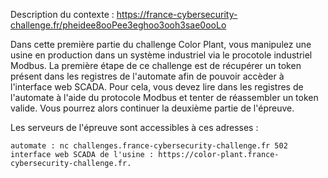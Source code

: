 Description du contexte : https://france-cybersecurity-challenge.fr/pheidee8ooPee3eghoo3ooh3sae0ooLo

Dans cette première partie du challenge Color Plant, vous manipulez une usine en production dans un système industriel via le procotole industriel Modbus. La première étape de ce challenge est de récupérer un token présent dans les registres de l'automate afin de pouvoir accèder à l'interface web SCADA. Pour cela, vous devez lire dans les registres de l'automate à l'aide du protocole Modbus et tenter de réassembler un token valide. Vous pourrez alors continuer la deuxième partie de l'épreuve.

Les serveurs de l'épreuve sont accessibles à ces adresses :

    automate : nc challenges.france-cybersecurity-challenge.fr 502
    interface web SCADA de l'usine : https://color-plant.france-cybersecurity-challenge.fr.

